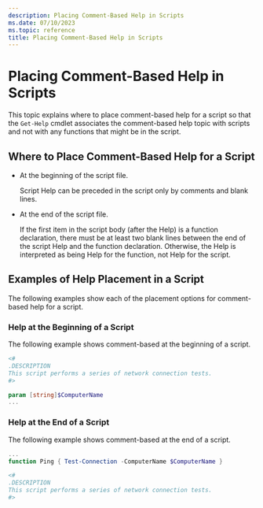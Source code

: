 ```yaml
---
description: Placing Comment-Based Help in Scripts
ms.date: 07/10/2023
ms.topic: reference
title: Placing Comment-Based Help in Scripts
---
```

# Placing Comment-Based Help in Scripts

This topic explains where to place comment-based help for a script so that the `Get-Help` cmdlet
associates the comment-based help topic with scripts and not with any functions that might be in the
script.

## Where to Place Comment-Based Help for a Script

- At the beginning of the script file.

  Script Help can be preceded in the script only by comments and blank lines.

- At the end of the script file.

  If the first item in the script body (after the Help) is a function declaration, there must be at
  least two blank lines between the end of the script Help and the function declaration. Otherwise,
  the Help is interpreted as being Help for the function, not Help for the script.

## Examples of Help Placement in a Script

The following examples show each of the placement options for comment-based help for a script.

### Help at the Beginning of a Script

The following example shows comment-based at the beginning of a script.

```powershell
<#
.DESCRIPTION
This script performs a series of network connection tests.
#>

param [string]$ComputerName
...
```

### Help at the End of a Script

 The following example shows comment-based at the end of a script.

```powershell
...
function Ping { Test-Connection -ComputerName $ComputerName }

<#
.DESCRIPTION
This script performs a series of network connection tests.
#>
```

